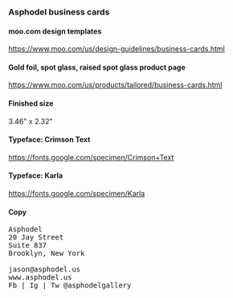 ### Asphodel business cards

#### moo.com design templates
https://www.moo.com/us/design-guidelines/business-cards.html

#### Gold foil, spot glass, raised spot glass product page
https://www.moo.com/us/products/tailored/business-cards.html

#### Finished size
3.46" x 2.32"

#### Typeface: Crimson Text
https://fonts.google.com/specimen/Crimson+Text

#### Typeface: Karla
https://fonts.google.com/specimen/Karla

#### Copy
<pre>
Asphodel
20 Jay Street
Suite 837
Brooklyn, New York

jason@asphodel.us
www.asphodel.us
Fb | Ig | Tw @asphodelgallery
</pre>